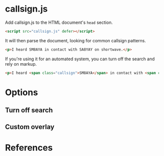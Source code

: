 # callsign.js

Add callsign.js to the HTML document's `head` section.

```html
<script src="callsign.js" defer></script>
```

It will then parse the document, looking for common callsign patterns.

```html
<p>I heard SM8AYA in contact with SA8YAY on shortwave.</p>
```

If you're using it for an automated system, you can turn off the search and rely on markup.

```html
<p>I heard <span class="callsign">SM8AYA</span> in contact with <span class="callsign">SA8YAY</span> on shortwave.</p>
```

# Options

## Turn off search

## Custom overlay

# References
